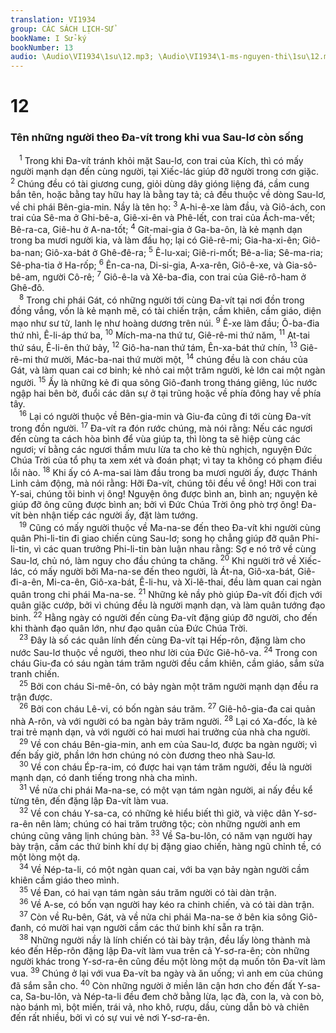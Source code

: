 ```yaml
---
translation: VI1934
group: CÁC SÁCH LỊCH-SỬ
bookName: I Sử-ký 
bookNumber: 13
audio: \Audio\VI1934\1su\12.mp3; \Audio\VI1934\1-ms-nguyen-thi\1su\12.mp3
---
```


<div class="title"><h1>12</h1><h3>Tên những người theo Đa-vít trong khi vua Sau-lơ còn sống</h3></div>
<span class="verse 1su_12_1"> <sup>1</sup> Trong khi Đa-vít tránh khỏi mặt Sau-lơ, con trai của Kích, thì có mấy người mạnh dạn đến cùng người, tại Xiếc-lác giúp đỡ người trong cơn giặc. </span>
<span class="verse 1su_12_2"><sup>2</sup> Chúng đều có tài giương cung, giỏi dùng dây gióng liệng đá, cầm cung bắn tên, hoặc bằng tay hữu hay là bằng tay tả; cả đều thuộc về dòng Sau-lơ, về chi phái Bên-gia-min. Nầy là tên họ: </span>
<span class="verse 1su_12_3"><sup>3</sup> A-hi-ê-xe làm đầu, và Giô-ách, con trai của Sê-ma ở Ghi-bê-a, Giê-xi-ên và Phê-lết, con trai của Ách-ma-vết; Bê-ra-ca, Giê-hu ở A-na-tốt; </span>
<span class="verse 1su_12_4"><sup>4</sup> Gít-mai-gia ở Ga-ba-ôn, là kẻ mạnh dạn trong ba mươi người kia, và làm đầu họ; lại có Giê-rê-mi; Gia-ha-xi-ên; Giô-ba-nan; Giô-xa-bát ở Ghê-đê-ra; </span>
<span class="verse 1su_12_5"><sup>5</sup> Ê-lu-xai; Giê-ri-mốt; Bê-a-lia; Sê-ma-ria; Sê-pha-tia ở Ha-rốp; </span>
<span class="verse 1su_12_6"><sup>6</sup> Ên-ca-na, Di-si-gia, A-xa-rên, Giô-ê-xe, và Gia-sô-bê-am, người Cô-rê; </span>
<span class="verse 1su_12_7"><sup>7</sup> Giô-ê-la và Xê-ba-đia, con trai của Giê-rô-ham ở Ghê-đô. <br/></span>
<span class="verse 1su_12_8"> <sup>8</sup> Trong chi phái Gát, có những người tới cùng Đa-vít tại nơi đồn trong đồng vắng, vốn là kẻ mạnh mẽ, có tài chiến trận, cầm khiên, cầm giáo, diện mạo như sư tử, lanh lẹ như hoàng dương trên núi. </span>
<span class="verse 1su_12_9"><sup>9</sup> Ê-xe làm đầu; Ô-ba-đia thứ nhì, Ê-li-áp thứ ba, </span>
<span class="verse 1su_12_10"><sup>10</sup> Mích-ma-na thứ tư, Giê-rê-mi thứ năm, </span>
<span class="verse 1su_12_11"><sup>11</sup> Ạt-tai thứ sáu, Ê-li-ên thứ bảy, </span>
<span class="verse 1su_12_12"><sup>12</sup> Giô-ha-nan thứ tám, Ên-xa-bát thứ chín, </span>
<span class="verse 1su_12_13"><sup>13</sup> Giê-rê-mi thứ mười, Mác-ba-nai thứ mười một, </span>
<span class="verse 1su_12_14"><sup>14</sup> chúng đều là con cháu của Gát, và làm quan cai cơ binh; kẻ nhỏ cai một trăm người, kẻ lớn cai một ngàn người. </span>
<span class="verse 1su_12_15"><sup>15</sup> Ấy là những kẻ đi qua sông Giô-đanh trong tháng giêng, lúc nước ngập hai bên bờ, đuổi các dân sự ở tại trũng hoặc về phía đông hay về phía tây. <br/></span>
<span class="verse 1su_12_16"> <sup>16</sup> Lại có người thuộc về Bên-gia-min và Giu-đa cũng đi tới cùng Đa-vít trong đồn người. </span>
<span class="verse 1su_12_17"><sup>17</sup> Đa-vít ra đón rước chúng, mà nói rằng: Nếu các ngươi đến cùng ta cách hòa bình để vùa giúp ta, thì lòng ta sẽ hiệp cùng các ngươi; ví bằng các ngươi thầm mưu lừa ta cho kẻ thù nghịch, nguyện Đức Chúa Trời của tổ phụ ta xem xét và đoán phạt; vì tay ta không có phạm điều lỗi nào. </span>
<span class="verse 1su_12_18"><sup>18</sup> Khi ấy có A-ma-sai làm đầu trong ba mươi người ấy, được Thánh Linh cảm động, mà nói rằng: Hỡi Đa-vít, chúng tôi đều về ông! Hỡi con trai Y-sai, chúng tôi binh vị ông! Nguyện ông được bình an, bình an; nguyện kẻ giúp đỡ ông cũng được bình an; bởi vì Đức Chúa Trời ông phò trợ ông! Đa-vít bèn nhận tiếp các người ấy, đặt làm tướng. <br/></span>
<span class="verse 1su_12_19"> <sup>19</sup> Cũng có mấy người thuộc về Ma-na-se đến theo Đa-vít khi người cùng quân Phi-li-tin đi giao chiến cùng Sau-lơ; song họ chẳng giúp đỡ quân Phi-li-tin, vì các quan trưởng Phi-li-tin bàn luận nhau rằng: Sợ e nó trở về cùng Sau-lơ, chủ nó, làm nguy cho đầu chúng ta chăng. </span>
<span class="verse 1su_12_20"><sup>20</sup> Khi người trở về Xiếc-lác, có mấy người bởi Ma-na-se đến theo người, là Át-na, Giô-xa-bát, Giê-đi-a-ên, Mi-ca-ên, Giô-xa-bát, Ê-li-hu, và Xi-lê-thai, đều làm quan cai ngàn quân trong chi phái Ma-na-se. </span>
<span class="verse 1su_12_21"><sup>21</sup> Những kẻ nầy phò giúp Đa-vít đối địch với quân giặc cướp, bởi vì chúng đều là người mạnh dạn, và làm quân tướng đạo binh. </span>
<span class="verse 1su_12_22"><sup>22</sup> Hằng ngày có người đến cùng Đa-vít đặng giúp đỡ người, cho đến khi thành đạo quân lớn, như đạo quân của Đức Chúa Trời. <br/></span>
<span class="verse 1su_12_23"> <sup>23</sup> Đây là số các quân lính đến cùng Đa-vít tại Hếp-rôn, đặng làm cho nước Sau-lơ thuộc về người, theo như lời của Đức Giê-hô-va. </span>
<span class="verse 1su_12_24"><sup>24</sup> Trong con cháu Giu-đa có sáu ngàn tám trăm người đều cầm khiên, cầm giáo, sắm sửa tranh chiến. <br/></span>
<span class="verse 1su_12_25"> <sup>25</sup> Bởi con cháu Si-mê-ôn, có bảy ngàn một trăm người mạnh dạn đều ra trận được. <br/></span>
<span class="verse 1su_12_26"> <sup>26</sup> Bởi con cháu Lê-vi, có bốn ngàn sáu trăm. </span>
<span class="verse 1su_12_27"><sup>27</sup> Giê-hô-gia-đa cai quản nhà A-rôn, và với người có ba ngàn bảy trăm người. </span>
<span class="verse 1su_12_28"><sup>28</sup> Lại có Xa-đốc, là kẻ trai trẻ mạnh dạn, và với người có hai mươi hai trưởng của nhà cha người. <br/></span>
<span class="verse 1su_12_29"> <sup>29</sup> Về con cháu Bên-gia-min, anh em của Sau-lơ, được ba ngàn người; vì đến bấy giờ, phần lớn hơn chúng nó còn đương theo nhà Sau-lơ. <br/></span>
<span class="verse 1su_12_30"> <sup>30</sup> Về con cháu Ép-ra-im, có được hai vạn tám trăm người, đều là người mạnh dạn, có danh tiếng trong nhà cha mình. <br/></span>
<span class="verse 1su_12_31"> <sup>31</sup> Về nửa chi phái Ma-na-se, có một vạn tám ngàn người, ai nấy đều kể từng tên, đến đặng lập Đa-vít làm vua. <br/></span>
<span class="verse 1su_12_32"> <sup>32</sup> Về con cháu Y-sa-ca, có những kẻ hiểu biết thì giờ, và việc dân Y-sơ-ra-ên nên làm; chúng có hai trăm trưởng tộc; còn những người anh em chúng cũng vâng lịnh chúng bàn. </span>
<span class="verse 1su_12_33"><sup>33</sup> Về Sa-bu-lôn, có năm vạn người hay bày trận, cầm các thứ binh khí dự bị đặng giao chiến, hàng ngũ chỉnh tề, có một lòng một dạ. <br/></span>
<span class="verse 1su_12_34"> <sup>34</sup> Về Nép-ta-li, có một ngàn quan cai, với ba vạn bảy ngàn người cầm khiên cầm giáo theo mình. <br/></span>
<span class="verse 1su_12_35"> <sup>35</sup> Về Đan, có hai vạn tám ngàn sáu trăm người có tài dàn trận. <br/></span>
<span class="verse 1su_12_36"> <sup>36</sup> Về A-se, có bốn vạn người hay kéo ra chinh chiến, và có tài dàn trận. <br/></span>
<span class="verse 1su_12_37"> <sup>37</sup> Còn về Ru-bên, Gát, và về nửa chi phái Ma-na-se ở bên kia sông Giô-đanh, có mười hai vạn người cầm các thứ binh khí sẵn ra trận. <br/></span>
<span class="verse 1su_12_38"> <sup>38</sup> Những người nầy là lính chiến có tài bày trận, đều lấy lòng thành mà kéo đến Hếp-rôn đặng lập Đa-vít làm vua trên cả Y-sơ-ra-ên; còn những người khác trong Y-sơ-ra-ên cũng đều một lòng một dạ muốn tôn Đa-vít làm vua. </span>
<span class="verse 1su_12_39"><sup>39</sup> Chúng ở lại với vua Đa-vít ba ngày và ăn uống; vì anh em của chúng đã sắm sẵn cho. </span>
<span class="verse 1su_12_40"><sup>40</sup> Còn những người ở miền lân cận hơn cho đến đất Y-sa-ca, Sa-bu-lôn, và Nép-ta-li đều đem chở bằng lừa, lạc đà, con la, và con bò, nào bánh mì, bột miến, trái vả, nho khô, rượu, dầu, cùng dẫn bò và chiên đến rất nhiều, bởi vì có sự vui vẻ nơi Y-sơ-ra-ên. <br/></span>
